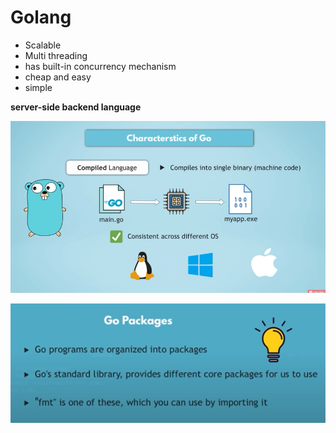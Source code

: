 # Golang

* Scalable
* Multi threading
* has built-in concurrency mechanism
* cheap and easy
* simple

**server-side backend language**

![](assets/20241206_201256__400EECB0-BA56-4D56-A9B4-076D1E67B76C}.png)


![](assets/20241206_202236__EE655C9A-33CF-434A-AD00-569EDDEA7F53}.png)
